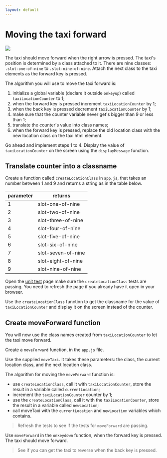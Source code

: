 ```yaml
---
layout: default
---
```


# Moving the taxi forward

![](/img/move-the-taxi.jpg)

The taxi should move forward when the right arrow is pressed. The taxi's position is determined by a class attached to it. There are nine classes: `.slot-one-of-nine` to `.slot-nine-of-nine`. Attach the next class to the taxi elements as the forward key is pressed.

The algorithm you will use to move the taxi forward is:

1. initialize a global variable (declare it outside `onkeyup`) called `taxiLocationCounter` to 1;
2. when the forward key is pressed increment `taxiLocationCounter` by 1;
3. when the back key is pressed decrement `taxiLocationCounter` by 1;
4. make sure that the counter variable never get's bigger than 9 or less than 1;
5. translate the counter's value into class names;
6. when the forward key is pressed, replace the old location class with the new location class on the taxi html element.

Go ahead and implement steps 1 to 4. Display the value of `taxiLocationCounter` on the screen using the `displayMessage` function.

## Translate counter into a classname

Create a function called `createLocationClass` in `app.js`, that takes an number between 1 and 9 and returns a string as in the table below.

parameter  | returns          |
-----------|------------------|
1          | slot-one-of-nine
2          | slot-two-of-nine
3          | slot-three-of-nine
4          | slot-four-of-nine
5          | slot-five-of-nine
6          | slot-six-of-nine
7          | slot-seven-of-nine
8          | slot-eight-of-nine
9          | slot-nine-of-nine

Open the [unit test](http://localhost:8080/tests.html) page make sure the `createLocationClass` tests are passing. You need to refresh the page if you already have it open in your browser.

Use the `createLocationClass` function to get the classname for the value of `taxiLocationCounter` and display it on the screen instead of the counter.

## Create moveForward function

You will now use the class names created from `taxiLocationCounter` to let the taxi move forward.

Create a `moveForward` function, in the `app.js` file.

Use the supplied `moveTaxi`. It takes these parameters: the class, the current location class, and the next location class.

The algorithm for moving the `moveForward` function is:

* use `createLocationClass`, call it with `taxiLocationCounter`, store the result in a variable called `currentLocation`;
* increment the `taxiLocationCounter` counter by 1;
* use the `createLocationClass`, call it with the `taxiLocationCounter`, store the result in a variable called `newLocation`;
* call moveTaxi with the `currentLocation` and `newLocation` variables which contains.

> Refresh the tests to see if the tests for `moveForward` are passing.

Use `moveForward` in the `onkeydown` function, when the forward key is pressed. The taxi should move forward.

> See if you can get the taxi to reverse when the back key is pressed.
